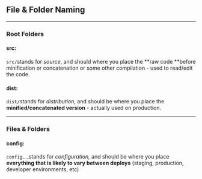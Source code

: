 ## File & Folder Naming

---

### Root Folders

#### src:

`src/`stands for  _source_, and should where you place the **raw code **before minification or concatenation or some other compilation - used to read/edit the code.

#### dist:

`dist/`stands for _distribution_, and should be where you place the **minified/concatenated version** - actually used on production.

---

### Files & Folders

#### config:

`config`_  _stands for _configuration,_ and should be where you place **everything that is likely to vary between deploys** \(staging, production, developer environments, etc\)

